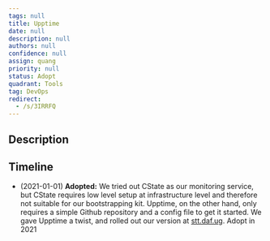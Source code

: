```yaml
---
tags: null
title: Upptime
date: null
description: null
authors: null
confidence: null
assign: quang
priority: null
status: Adopt
quadrant: Tools
tag: DevOps
redirect:
  - /s/3IRRFQ
---
```


## Description

## Timeline

- (2021-01-01) **Adopted:** We tried out CState as our monitoring service, but CState requires low level setup at infrastructure level and therefore not suitable for our bootstrapping kit. Upptime, on the other hand, only requires a simple Github repository and a config file to get it started. We gave Upptime a twist, and rolled out our version at [stt.daf.ug](http://stt.daf.ug/). Adopt in 2021
